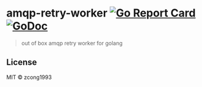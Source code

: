 # amqp-retry-worker [![Go Report Card](https://goreportcard.com/badge/github.com/zcong1993/amqp-retry-worker)](https://goreportcard.com/report/github.com/zcong1993/amqp-retry-worker) [![GoDoc](https://godoc.org/github.com/zcong1993/amqp-retry-worker?status.svg)](https://godoc.org/github.com/zcong1993/amqp-retry-worker)

> out of box amqp retry worker for golang

## License

MIT &copy; zcong1993
